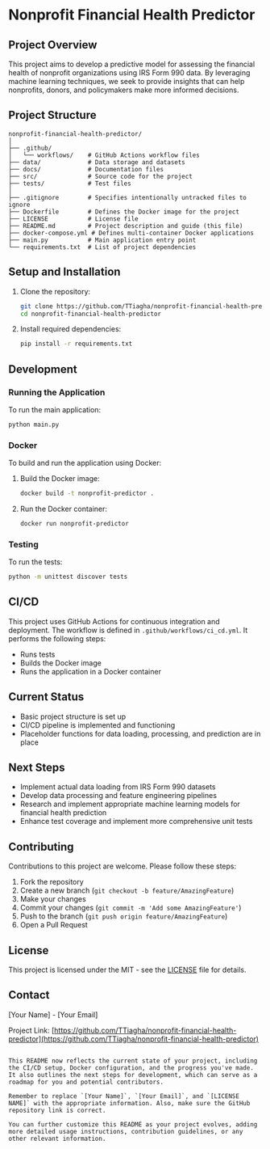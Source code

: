 # Nonprofit Financial Health Predictor

## Project Overview

This project aims to develop a predictive model for assessing the financial health of nonprofit organizations using IRS Form 990 data. By leveraging machine learning techniques, we seek to provide insights that can help nonprofits, donors, and policymakers make more informed decisions.

## Project Structure

```
nonprofit-financial-health-predictor/
│
├── .github/
│   └── workflows/    # GitHub Actions workflow files
├── data/             # Data storage and datasets
├── docs/             # Documentation files
├── src/              # Source code for the project
├── tests/            # Test files
│
├── .gitignore        # Specifies intentionally untracked files to ignore
├── Dockerfile        # Defines the Docker image for the project
├── LICENSE           # License file
├── README.md         # Project description and guide (this file)
├── docker-compose.yml # Defines multi-container Docker applications
├── main.py           # Main application entry point
└── requirements.txt  # List of project dependencies
```

## Setup and Installation

1. Clone the repository:
   ```bash
   git clone https://github.com/TTiagha/nonprofit-financial-health-predictor.git
   cd nonprofit-financial-health-predictor
   ```

2. Install required dependencies:
   ```bash
   pip install -r requirements.txt
   ```

## Development

### Running the Application

To run the main application:

```bash
python main.py
```

### Docker

To build and run the application using Docker:

1. Build the Docker image:
   ```bash
   docker build -t nonprofit-predictor .
   ```

2. Run the Docker container:
   ```bash
   docker run nonprofit-predictor
   ```

### Testing

To run the tests:

```bash
python -m unittest discover tests
```

## CI/CD

This project uses GitHub Actions for continuous integration and deployment. The workflow is defined in `.github/workflows/ci_cd.yml`. It performs the following steps:

- Runs tests
- Builds the Docker image
- Runs the application in a Docker container

## Current Status

- Basic project structure is set up
- CI/CD pipeline is implemented and functioning
- Placeholder functions for data loading, processing, and prediction are in place

## Next Steps

- Implement actual data loading from IRS Form 990 datasets
- Develop data processing and feature engineering pipelines
- Research and implement appropriate machine learning models for financial health prediction
- Enhance test coverage and implement more comprehensive unit tests

## Contributing

Contributions to this project are welcome. Please follow these steps:

1. Fork the repository
2. Create a new branch (`git checkout -b feature/AmazingFeature`)
3. Make your changes
4. Commit your changes (`git commit -m 'Add some AmazingFeature'`)
5. Push to the branch (`git push origin feature/AmazingFeature`)
6. Open a Pull Request

## License

This project is licensed under the MIT - see the [LICENSE](LICENSE) file for details.

## Contact

[Your Name] - [Your Email]

Project Link: [https://github.com/TTiagha/nonprofit-financial-health-predictor](https://github.com/TTiagha/nonprofit-financial-health-predictor)
```

This README now reflects the current state of your project, including the CI/CD setup, Docker configuration, and the progress you've made. It also outlines the next steps for development, which can serve as a roadmap for you and potential contributors.

Remember to replace `[Your Name]`, `[Your Email]`, and `[LICENSE NAME]` with the appropriate information. Also, make sure the GitHub repository link is correct.

You can further customize this README as your project evolves, adding more detailed usage instructions, contribution guidelines, or any other relevant information.